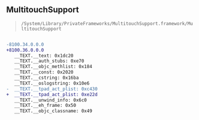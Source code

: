 ## MultitouchSupport

> `/System/Library/PrivateFrameworks/MultitouchSupport.framework/MultitouchSupport`

```diff

-8100.34.0.0.0
+8100.36.0.0.0
   __TEXT.__text: 0x1dc20
   __TEXT.__auth_stubs: 0xe70
   __TEXT.__objc_methlist: 0x184
   __TEXT.__const: 0x2020
   __TEXT.__cstring: 0x16ba
   __TEXT.__oslogstring: 0x10e6
-  __TEXT.__tpad_act_plist: 0xc430
+  __TEXT.__tpad_act_plist: 0xe22d
   __TEXT.__unwind_info: 0x6c0
   __TEXT.__eh_frame: 0x50
   __TEXT.__objc_classname: 0x49

```
